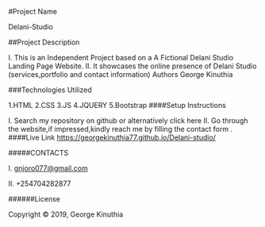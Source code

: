 #Project Name

Delani-Studio

##Project Description

I. This is an Independent Project based on a A Fictional Delani Studio Landing Page Website.
II. It showcases the online presence of Delani Studio (services,portfolio and contact information)
Authors
George Kinuthia

###Technologies Utilized

1.HTML
2.CSS
3.JS
4.JQUERY
5.Bootstrap
####Setup Instructions

I. Search my repository on github or alternatively click here
II. Go through the website,if impressed,kindly reach me by filling the contact form .         
####Live Link
https://georgekinuthia77.github.io/Delani-studio/

#####CONTACTS

I. gnjoro077@gmail.com

II. +254704282877

######License

Copyright © 2019, George Kinuthia
